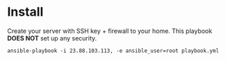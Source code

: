 # Install

Create your server with SSH key + firewall to your home. This playbook **DOES NOT** set up any security.

```
ansible-playbook -i 23.88.103.113, -e ansible_user=root playbook.yml
```

